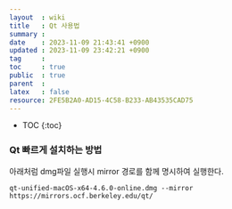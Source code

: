 ```yaml
---
layout  : wiki
title   : Qt 사용법
summary : 
date    : 2023-11-09 21:43:41 +0900
updated : 2023-11-09 23:42:21 +0900
tag     : 
toc     : true
public  : true
parent  : 
latex   : false
resource: 2FE5B2A0-AD15-4C58-B233-AB43535CAD75
---
```

* TOC
{:toc}

### Qt 빠르게 설치하는 방법
아래처럼 dmg파일 실행시 mirror 경로를 함께 명시하여 실행한다.
```
qt-unified-macOS-x64-4.6.0-online.dmg --mirror https://mirrors.ocf.berkeley.edu/qt/
```
